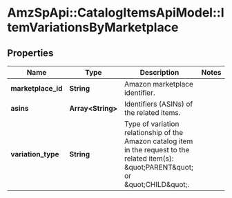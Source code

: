 # AmzSpApi::CatalogItemsApiModel::ItemVariationsByMarketplace

## Properties
Name | Type | Description | Notes
------------ | ------------- | ------------- | -------------
**marketplace_id** | **String** | Amazon marketplace identifier. | 
**asins** | **Array&lt;String&gt;** | Identifiers (ASINs) of the related items. | 
**variation_type** | **String** | Type of variation relationship of the Amazon catalog item in the request to the related item(s): \&quot;PARENT\&quot; or \&quot;CHILD\&quot;. | 


